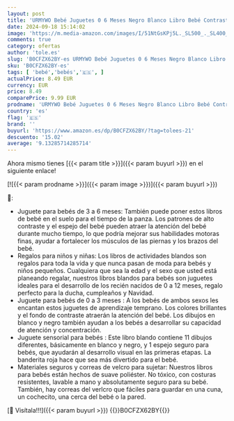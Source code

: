 ```yaml
---
layout: post
title: 'URMYWO Bebé Juguetes 0 6 Meses Negro Blanco Libro Bebé Contraste Libros de Tela 0 3 6 12 Meses Regalos para Bebés'
date: 2024-09-18 15:14:02
image: 'https://m.media-amazon.com/images/I/51NtGsKPj5L._SL500_._SL400_.jpg'
comments: true
category: ofertas
author: 'tole.es'
slug: 'B0CFZX62BY-es URMYWO Bebé Juguetes 0 6 Meses Negro Blanco Libro Bebé...'
sku: 'B0CFZX62BY-es'
tags: [ 'bebé','bebés','🇪🇸', ]
actualPrice: 8.49 EUR
currency: EUR
price: 8.49
comparePrice: 9.99 EUR
prodname: 'URMYWO Bebé Juguetes 0 6 Meses Negro Blanco Libro Bebé Contraste Libros de Tela 0 3 6 12 Meses Regalos para Bebés'
country: 'es'
flag: '🇪🇸'
brand: ''
buyurl: 'https://www.amazon.es/dp/B0CFZX62BY/?tag=tolees-21'
descuento: '15.02'
average: '9.13285714285714'
---
```


Ahora mismo tienes [{{< param title >}}]({{< param buyurl >}}) en el siguiente enlace!

[![{{< param prodname >}}]({{< param image >}})]({{< param buyurl >}})

🔎:

- Juguete para bebés de 3 a 6 meses: También puede poner estos libros de bebé en el suelo para el tiempo de la panza. Los patrones de alto contraste y el espejo del bebé pueden atraer la atención del bebé durante mucho tiempo, lo que podría mejorar sus habilidades motoras finas, ayudar a fortalecer los músculos de las piernas y los brazos del bebé.
- Regalos para niños y niñas: Los libros de actividades blandos son regalos para toda la vida y que nunca pasan de moda para bebés y niños pequeños. Cualquiera que sea la edad y el sexo que usted está planeando regalar, nuestros libros blandos para bebés son juguetes ideales para el desarrollo de los recién nacidos de 0 a 12 meses, regalo perfecto para la ducha, cumpleaños y Navidad.
- Juguete para bebés de 0 a 3 meses : A los bebés de ambos sexos les encantan estos juguetes de aprendizaje temprano. Los colores brillantes y el fondo de contraste atraerán la atención del bebé. Los dibujos en blanco y negro también ayudan a los bebés a desarrollar su capacidad de atención y concentración.
- Juguete sensorial para bebés : Este libro blando contiene 11 dibujos diferentes, básicamente en blanco y negro, y 1 espejo seguro para bebés, que ayudarán al desarrollo visual en las primeras etapas. La banderita roja hace que sea más divertido para el bebé.
- Materiales seguros y correas de velcro para sujetar: Nuestros libros para bebés están hechos de suave poliéster. No tóxico, con costuras resistentes, lavable a mano y absolutamente seguro para su bebé. También, hay correas del verlcro que fáciles para guardar en una cuna, un cochecito, una cerca del bebé o la pared.

[🛒 Visítala!!!]({{< param buyurl >}})
{{<world>}}B0CFZX62BY{{</world>}}
